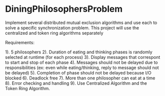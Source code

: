 # DiningPhilosophersProblem
Implement several distributed mutual exclusion algorithms and use each to solve a specific synchronization problem. This project will use the centralized and token ring algorithms separately

Requirements:

1). 5 philosophers
2). Duration of eating and thinking phases is randomly selected at runtime (for each process)
3). Display messages that correspont to start and stop of each phase
4). Messages should not be delayed due to responsibilities (ex: even while eating/thinking, reply to message should not be delayed)
5). Completion of phase should not be delayed because I/O blocked
6). Deadlock free
7). More than one philosopher can eat at a time
8). Error checking and handling
9). Use Centralized Algorithm and the Token Ring Algorithm.
